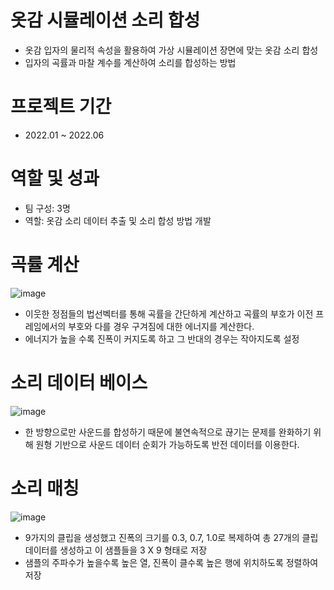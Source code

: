 # 옷감 시뮬레이션 소리 합성
* 옷감 입자의 물리적 속성을 활용하여 가상 시뮬레이션 장면에 맞는 옷감 소리 합성
* 입자의 곡률과 마찰 계수를 계산하여 소리를 합성하는 방법

# 프로젝트 기간
* 2022.01 ~ 2022.06

# 역할 및 성과
* 팀 구성: 3명
* 역할: 옷감 소리 데이터 추출 및 소리 합성 방법 개발

# 곡률 계산
![image](https://github.com/ShinYoungChan/ClothSound/assets/40080826/06a51f15-d8ce-47fb-98c2-65058e55d4f1)

* 이웃한 정점들의 법선벡터를 통해 곡률을 간단하게 계산하고 곡률의 부호가 이전 프레임에서의 부호와 다를 경우 구겨짐에 대한 에너지를 계산한다.
* 에너지가 높을 수록 진폭이 커지도록 하고 그 반대의 경우는 작아지도록 설정

# 소리 데이터 베이스
![image](https://github.com/ShinYoungChan/ClothSound/assets/40080826/fe1ce6f9-072d-420b-b3de-0d4a6a17a4af)

* 한 방향으로만 사운드를 합성하기 때문에 불연속적으로 끊기는 문제를 완화하기 위해 원형 기반으로 사운드 데이터 순회가 가능하도록 반전 데이터를 이용한다.

# 소리 매칭
![image](https://github.com/ShinYoungChan/ClothSound/assets/40080826/24ba01fb-f198-477a-8ae5-b7be00f0e897)

* 9가지의 클립을 생성했고 진폭의 크기를 0.3, 0.7, 1.0로 복제하여 총 27개의 클립 데이터를 생성하고 이 샘플들을 3 X 9 형태로 저장
* 샘플의 주파수가 높을수록 높은 열, 진폭이 클수록 높은 행에 위치하도록 정렬하여 저장
